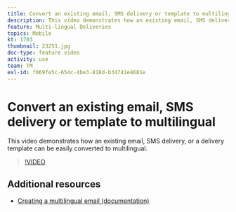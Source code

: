 ```yaml
---
title: Convert an existing email, SMS delivery or template to multilingual
description: This video demonstrates how an existing email, SMS delivery, or a delivery template can be easily converted to multilingual.
feature: Multi-lingual Deliveries
topics: Mobile
kt: 1703
thumbnail: 23251.jpg
doc-type: feature video
activity: use
team: TM
exl-id: f069fe5c-654c-4be3-818d-b34741e4681e
---
```

# Convert an existing email, SMS delivery or template to multilingual 

This video demonstrates how an existing email, SMS delivery, or a delivery template can be easily converted to multilingual.

>[!VIDEO](https://video.tv.adobe.com/v/23251?quality=12)

## Additional resources

* [Creating a multilingual email (documentation)](https://helpx.adobe.com/campaign/standard/channels/using/creating-a-multilingual-email.html)
